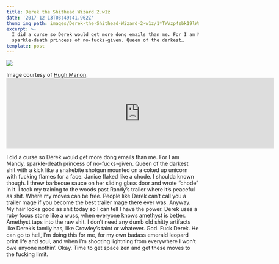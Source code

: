 ```yaml
---
title: Derek the Shithead Wizard 2.w1z
date: '2017-12-13T03:49:41.962Z'
thumb_img_path: images/Derek-the-Shithead-Wizard-2-w1z/1*TWVzp4zbk19lWabCSmSRGw.jpeg
excerpt: >-
  I did a curse so Derek would get more dong emails than me. For I am Mandy,
  sparkle-death princess of no-fucks-given. Queen of the darkest…
template: post
---
```

![](/images/Derek-the-Shithead-Wizard-2-w1z/1*TWVzp4zbk19lWabCSmSRGw.jpeg)

<figcaption>Image courtesy of <a href="https://www.flickr.com/photos/eaubscene/7267600456/" data-href="https://www.flickr.com/photos/eaubscene/7267600456/" class="markup--anchor markup--figure-anchor" rel="noopener" target="_blank">Hugh&nbsp;Manon</a>.</figcaption>

<iframe src="https://play.ht/embed/?article_url=https://medium.com/_p/derek-the-shithead-wizard-2-w1z-c18db649de24" width="700" height="185" frameborder="0" scrolling="no"></iframe>

I did a curse so Derek would get more dong emails than me. For I am Mandy, sparkle-death princess of no-fucks-given. Queen of the darkest shit with a kick like a snakebite shotgun mounted on a coked up unicorn with fucking flames for a face. Janice flaked like a chode. I shoulda known though. I threw barbecue sauce on her sliding glass door and wrote “chode” in it. I took my training to the woods past Randy’s trailer where it’s peaceful as shit. Where my moves can be free. People like Derek can’t call you a trailer mage if you become the best trailer mage there ever was. Anyway. My hair looks good as shit today so I can tell I have the power. Derek uses a ruby focus stone like a wuss, when everyone knows amethyst is better. Amethyst taps into the raw shit. I don’t need any dumb old shitty artifacts like Derek’s family has, like Crowley’s taint or whatever. God. Fuck Derek. He can go to hell, I’m doing this for me, for my own badass emerald leopard print life and soul, and when I’m shooting lightning from everywhere I won’t owe anyone nothin’. Okay. Time to get space zen and get these moves to the fucking limit.
